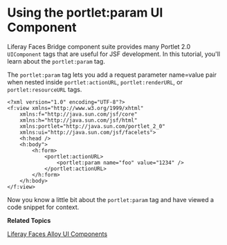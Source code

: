 # Using the portlet:param UI Component [](id=using-the-portletparam-ui-component)

Liferay Faces Bridge component suite provides many Portlet 2.0 `UIComponent`
tags that are useful for JSF development. In this tutorial, you'll learn about
the `portlet:param` tag.  

The `portlet:param` tag lets you add a request parameter name=value pair when
nested inside `portlet:actionURL`, `portlet:renderURL`, or `portlet:resourceURL`
tags. 

    <?xml version="1.0" encoding="UTF-8"?>
    <f:view xmlns="http://www.w3.org/1999/xhtml"
        xmlns:f="http://java.sun.com/jsf/core"
        xmlns:h="http://java.sun.com/jsf/html"
        xmlns:portlet="http://java.sun.com/portlet_2_0"
        xmlns:ui="http://java.sun.com/jsf/facelets">
        <h:head />
        <h:body">
            <h:form>
                <portlet:actionURL>
                    <portlet:param name="foo" value="1234" />
                </portlet:actionURL>
            </h:form>
        </h:body>
    </f:view>

Now you know a little bit about the `portlet:param` tag and have viewed a
code snippet for context. 

**Related Topics**

[Liferay Faces Alloy UI Components](/develop/tutorials/-/knowledge_base/6-2/tutorials-test-jsf/liferay-faces-alloy-ui-components)
